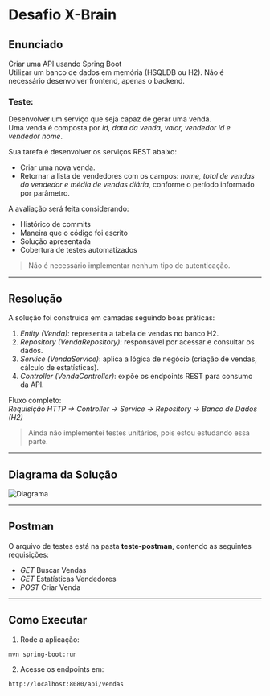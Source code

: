 # Desafio X-Brain

## Enunciado

Criar uma API usando Spring Boot  
Utilizar um banco de dados em memória (HSQLDB ou H2). 
Não é necessário desenvolver frontend, apenas o backend.

### Teste:
Desenvolver um serviço que seja capaz de gerar uma venda.  
Uma venda é composta por *id, data da venda, valor, vendedor id e vendedor nome*.

Sua tarefa é desenvolver os serviços REST abaixo:
- Criar uma nova venda.
- Retornar a lista de vendedores com os campos: *nome, total de vendas do vendedor e média de vendas diária*, conforme o período informado por parâmetro.

A avaliação será feita considerando:
- Histórico de commits
- Maneira que o código foi escrito
- Solução apresentada
- Cobertura de testes automatizados

> Não é necessário implementar nenhum tipo de autenticação.

---

## Resolução

A solução foi construída em camadas seguindo boas práticas:

1. *Entity (Venda)*: representa a tabela de vendas no banco H2.
2. *Repository (VendaRepository)*: responsável por acessar e consultar os dados.
3. *Service (VendaService)*: aplica a lógica de negócio (criação de vendas, cálculo de estatísticas).
4. *Controller (VendaController)*: expõe os endpoints REST para consumo da API.

Fluxo completo:  
*Requisição HTTP → Controller → Service → Repository → Banco de Dados (H2)*

> Ainda não implementei testes unitários, pois estou estudando essa parte.

---

## Diagrama da Solução
![Diagrama](https://i.imgur.com/jR8ByQH.png)

---

## Postman
O arquivo de testes está na pasta **teste-postman**, contendo as seguintes requisições:

- *GET* Buscar Vendas
- *GET* Estatísticas Vendedores
- *POST* Criar Venda

---

## Como Executar

1.	Rode a aplicação:
```
mvn spring-boot:run
```

2.	Acesse os endpoints em:
```
http://localhost:8080/api/vendas
```